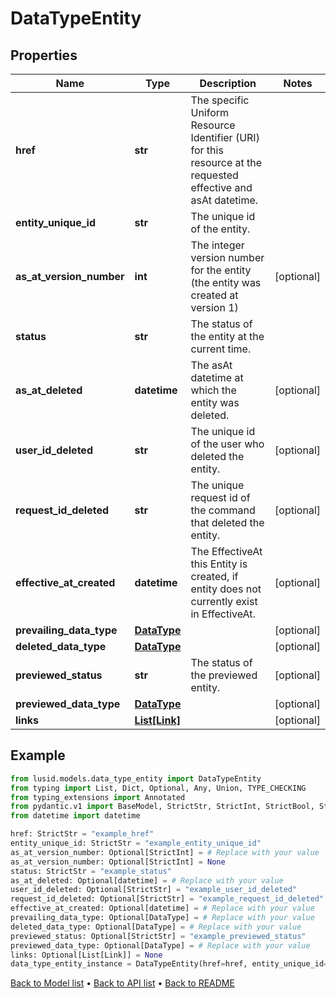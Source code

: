 # DataTypeEntity

## Properties
Name | Type | Description | Notes
------------ | ------------- | ------------- | -------------
**href** | **str** | The specific Uniform Resource Identifier (URI) for this resource at the requested effective and asAt datetime. | 
**entity_unique_id** | **str** | The unique id of the entity. | 
**as_at_version_number** | **int** | The integer version number for the entity (the entity was created at version 1) | [optional] 
**status** | **str** | The status of the entity at the current time. | 
**as_at_deleted** | **datetime** | The asAt datetime at which the entity was deleted. | [optional] 
**user_id_deleted** | **str** | The unique id of the user who deleted the entity. | [optional] 
**request_id_deleted** | **str** | The unique request id of the command that deleted the entity. | [optional] 
**effective_at_created** | **datetime** | The EffectiveAt this Entity is created, if entity does not currently exist in EffectiveAt. | [optional] 
**prevailing_data_type** | [**DataType**](DataType.md) |  | [optional] 
**deleted_data_type** | [**DataType**](DataType.md) |  | [optional] 
**previewed_status** | **str** | The status of the previewed entity. | [optional] 
**previewed_data_type** | [**DataType**](DataType.md) |  | [optional] 
**links** | [**List[Link]**](Link.md) |  | [optional] 
## Example

```python
from lusid.models.data_type_entity import DataTypeEntity
from typing import List, Dict, Optional, Any, Union, TYPE_CHECKING
from typing_extensions import Annotated
from pydantic.v1 import BaseModel, StrictStr, StrictInt, StrictBool, StrictFloat, StrictBytes, Field, validator, ValidationError, conlist, constr
from datetime import datetime

href: StrictStr = "example_href"
entity_unique_id: StrictStr = "example_entity_unique_id"
as_at_version_number: Optional[StrictInt] = # Replace with your value
as_at_version_number: Optional[StrictInt] = None
status: StrictStr = "example_status"
as_at_deleted: Optional[datetime] = # Replace with your value
user_id_deleted: Optional[StrictStr] = "example_user_id_deleted"
request_id_deleted: Optional[StrictStr] = "example_request_id_deleted"
effective_at_created: Optional[datetime] = # Replace with your value
prevailing_data_type: Optional[DataType] = # Replace with your value
deleted_data_type: Optional[DataType] = # Replace with your value
previewed_status: Optional[StrictStr] = "example_previewed_status"
previewed_data_type: Optional[DataType] = # Replace with your value
links: Optional[List[Link]] = None
data_type_entity_instance = DataTypeEntity(href=href, entity_unique_id=entity_unique_id, as_at_version_number=as_at_version_number, status=status, as_at_deleted=as_at_deleted, user_id_deleted=user_id_deleted, request_id_deleted=request_id_deleted, effective_at_created=effective_at_created, prevailing_data_type=prevailing_data_type, deleted_data_type=deleted_data_type, previewed_status=previewed_status, previewed_data_type=previewed_data_type, links=links)

```

[Back to Model list](../README.md#documentation-for-models) &#8226; [Back to API list](../README.md#documentation-for-api-endpoints) &#8226; [Back to README](../README.md)

